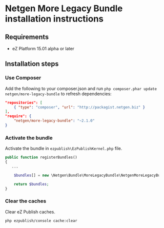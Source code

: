 Netgen More Legacy Bundle installation instructions
===================================================

Requirements
------------

* eZ Platform 15.01 alpha or later

Installation steps
------------------

### Use Composer

Add the following to your composer.json and run `php composer.phar update netgen/more-legacy-bundle` to refresh dependencies:

```json
"repositories": [
    { "type": "composer", "url": "http://packagist.netgen.biz" }
],
"require": {
    "netgen/more-legacy-bundle": "~2.1.0"
}
```

### Activate the bundle

Activate the bundle in `ezpublish\EzPublishKernel.php` file.

```php
public function registerBundles()
{
   ...

    $bundles[] = new \Netgen\Bundle\MoreLegacyBundle\NetgenMoreLegacyBundle();

    return $bundles;
}
```

### Clear the caches

Clear eZ Publish caches.

```bash
php ezpublish/console cache:clear
```
